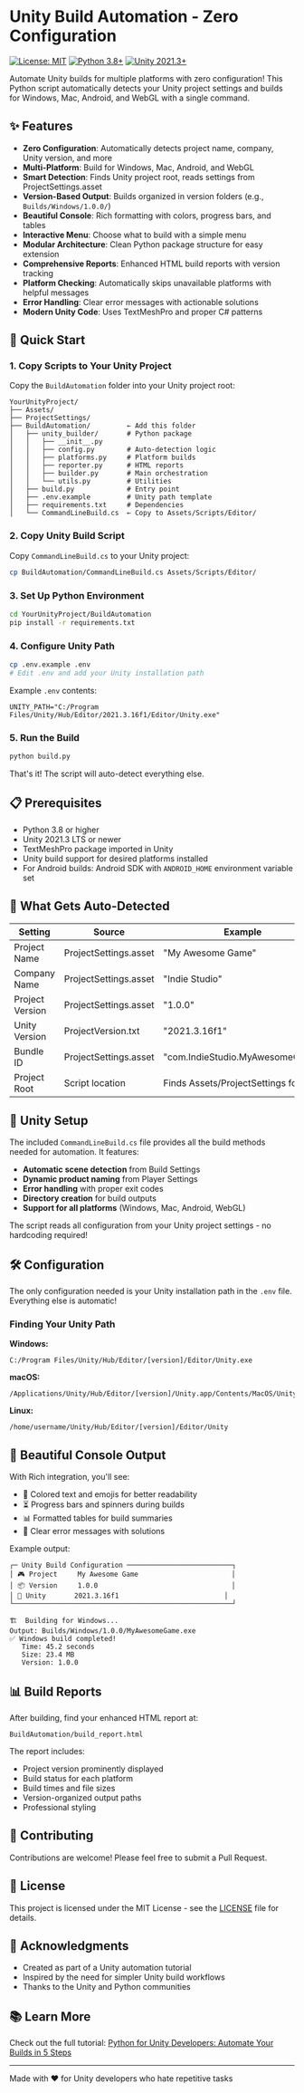 # Unity Build Automation - Zero Configuration

[![License: MIT](https://img.shields.io/badge/License-MIT-yellow.svg)](https://opensource.org/licenses/MIT)
[![Python 3.8+](https://img.shields.io/badge/python-3.8+-blue.svg)](https://www.python.org/downloads/)
[![Unity 2021.3+](https://img.shields.io/badge/Unity-2021.3+-black.svg)](https://unity.com/)

Automate Unity builds for multiple platforms with zero configuration! This Python script automatically detects your Unity project settings and builds for Windows, Mac, Android, and WebGL with a single command.

## ✨ Features

- **Zero Configuration**: Automatically detects project name, company, Unity version, and more
- **Multi-Platform**: Build for Windows, Mac, Android, and WebGL
- **Smart Detection**: Finds Unity project root, reads settings from ProjectSettings.asset
- **Version-Based Output**: Builds organized in version folders (e.g., `Builds/Windows/1.0.0/`)
- **Beautiful Console**: Rich formatting with colors, progress bars, and tables
- **Interactive Menu**: Choose what to build with a simple menu
- **Modular Architecture**: Clean Python package structure for easy extension
- **Comprehensive Reports**: Enhanced HTML build reports with version tracking
- **Platform Checking**: Automatically skips unavailable platforms with helpful messages
- **Error Handling**: Clear error messages with actionable solutions
- **Modern Unity Code**: Uses TextMeshPro and proper C# patterns

## 🚀 Quick Start

### 1. Copy Scripts to Your Unity Project

Copy the `BuildAutomation` folder into your Unity project root:

```
YourUnityProject/
├── Assets/
├── ProjectSettings/
├── BuildAutomation/         ← Add this folder
│   ├── unity_builder/       # Python package
│   │   ├── __init__.py
│   │   ├── config.py        # Auto-detection logic
│   │   ├── platforms.py     # Platform builds
│   │   ├── reporter.py      # HTML reports
│   │   ├── builder.py       # Main orchestration
│   │   └── utils.py         # Utilities
│   ├── build.py             # Entry point
│   ├── .env.example         # Unity path template
│   ├── requirements.txt     # Dependencies
│   └── CommandLineBuild.cs  ← Copy to Assets/Scripts/Editor/
```

### 2. Copy Unity Build Script

Copy `CommandLineBuild.cs` to your Unity project:
```bash
cp BuildAutomation/CommandLineBuild.cs Assets/Scripts/Editor/
```

### 3. Set Up Python Environment

```bash
cd YourUnityProject/BuildAutomation
pip install -r requirements.txt
```

### 4. Configure Unity Path

```bash
cp .env.example .env
# Edit .env and add your Unity installation path
```

Example `.env` contents:
```
UNITY_PATH="C:/Program Files/Unity/Hub/Editor/2021.3.16f1/Editor/Unity.exe"
```

### 5. Run the Build

```bash
python build.py
```

That's it! The script will auto-detect everything else.

## 📋 Prerequisites

- Python 3.8 or higher
- Unity 2021.3 LTS or newer
- TextMeshPro package imported in Unity
- Unity build support for desired platforms installed
- For Android builds: Android SDK with `ANDROID_HOME` environment variable set

## 🎯 What Gets Auto-Detected

| Setting | Source | Example |
|---------|---------|---------|
| Project Name | ProjectSettings.asset | "My Awesome Game" |
| Company Name | ProjectSettings.asset | "Indie Studio" |
| Project Version | ProjectSettings.asset | "1.0.0" |
| Unity Version | ProjectVersion.txt | "2021.3.16f1" |
| Bundle ID | ProjectSettings.asset | "com.IndieStudio.MyAwesomeGame" |
| Project Root | Script location | Finds Assets/ProjectSettings folders |

## 📁 Unity Setup

The included `CommandLineBuild.cs` file provides all the build methods needed for automation. It features:

- **Automatic scene detection** from Build Settings
- **Dynamic product naming** from Player Settings
- **Error handling** with proper exit codes
- **Directory creation** for build outputs
- **Support for all platforms** (Windows, Mac, Android, WebGL)

The script reads all configuration from your Unity project settings - no hardcoding required!

## 🛠️ Configuration

The only configuration needed is your Unity installation path in the `.env` file. Everything else is automatic!

### Finding Your Unity Path

**Windows:**
```
C:/Program Files/Unity/Hub/Editor/[version]/Editor/Unity.exe
```

**macOS:**
```
/Applications/Unity/Hub/Editor/[version]/Unity.app/Contents/MacOS/Unity
```

**Linux:**
```
/home/username/Unity/Hub/Editor/[version]/Editor/Unity
```

## 🎨 Beautiful Console Output

With Rich integration, you'll see:
- 🌈 Colored text and emojis for better readability
- ⏳ Progress bars and spinners during builds
- 📊 Formatted tables for build summaries
- 🎯 Clear error messages with solutions

Example output:
```
┌─ Unity Build Configuration ──────────────────────────┐
│ 🎮 Project     My Awesome Game                       │
│ 📦 Version     1.0.0                                 │
│ 🔧 Unity       2021.3.16f1                          │
└──────────────────────────────────────────────────────┘

🏗️  Building for Windows...
Output: Builds/Windows/1.0.0/MyAwesomeGame.exe
✅ Windows build completed!
   Time: 45.2 seconds
   Size: 23.4 MB
   Version: 1.0.0
```

## 📊 Build Reports

After building, find your enhanced HTML report at:
```
BuildAutomation/build_report.html
```

The report includes:
- Project version prominently displayed
- Build status for each platform
- Build times and file sizes
- Version-organized output paths
- Professional styling

## 🤝 Contributing

Contributions are welcome! Please feel free to submit a Pull Request.

## 📄 License

This project is licensed under the MIT License - see the [LICENSE](LICENSE) file for details.

## 🙏 Acknowledgments

- Created as part of a Unity automation tutorial
- Inspired by the need for simpler Unity build workflows
- Thanks to the Unity and Python communities

## 📚 Learn More

Check out the full tutorial: [Python for Unity Developers: Automate Your Builds in 5 Steps](https://angrysharkstudio.com/blog/python-unity-build-automation-tutorial)

---

Made with ❤️ for Unity developers who hate repetitive tasks